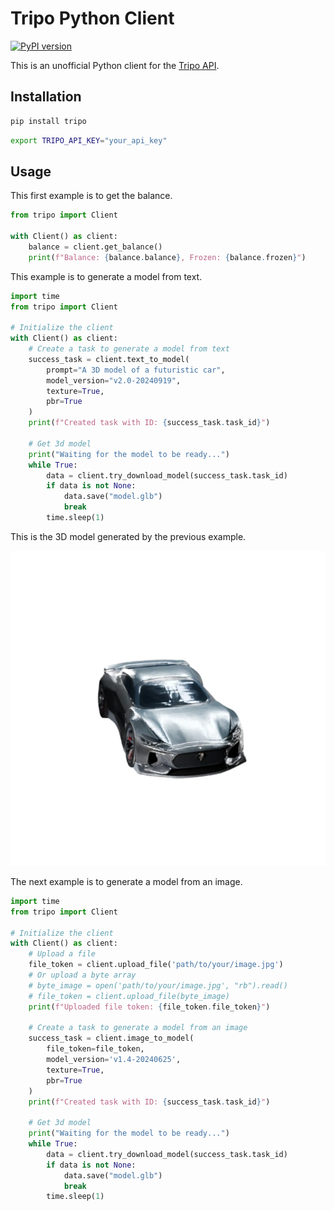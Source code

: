 # Tripo Python Client
[![PyPI version](https://badge.fury.io/py/tripo.svg)](https://badge.fury.io/py/tripo)

This is an unofficial Python client for the [Tripo API](https://platform.tripo3d.ai/docs/introduction).

## Installation

```bash
pip install tripo
```

```bash
export TRIPO_API_KEY="your_api_key"
```

## Usage

This first example is to get the balance.

```python
from tripo import Client

with Client() as client:
    balance = client.get_balance()
    print(f"Balance: {balance.balance}, Frozen: {balance.frozen}")
```

This example is to generate a model from text.

```python
import time
from tripo import Client

# Initialize the client
with Client() as client:
    # Create a task to generate a model from text
    success_task = client.text_to_model(
        prompt="A 3D model of a futuristic car",
        model_version="v2.0-20240919",
        texture=True,
        pbr=True
    )
    print(f"Created task with ID: {success_task.task_id}")

    # Get 3d model
    print("Waiting for the model to be ready...")
    while True:
        data = client.try_download_model(success_task.task_id)
        if data is not None:
            data.save("model.glb")
            break
        time.sleep(1)
```

This is the 3D model generated by the previous example.

![3D Model](assets/model.png)

The next example is to generate a model from an image.

```python
import time
from tripo import Client

# Initialize the client
with Client() as client:
    # Upload a file
    file_token = client.upload_file('path/to/your/image.jpg')
    # Or upload a byte array
    # byte_image = open('path/to/your/image.jpg', "rb").read()
    # file_token = client.upload_file(byte_image)
    print(f"Uploaded file token: {file_token.file_token}")

    # Create a task to generate a model from an image
    success_task = client.image_to_model(
        file_token=file_token,
        model_version='v1.4-20240625',
        texture=True,
        pbr=True
    )
    print(f"Created task with ID: {success_task.task_id}")

    # Get 3d model
    print("Waiting for the model to be ready...")
    while True:
        data = client.try_download_model(success_task.task_id)
        if data is not None:
            data.save("model.glb")
            break
        time.sleep(1)
```
